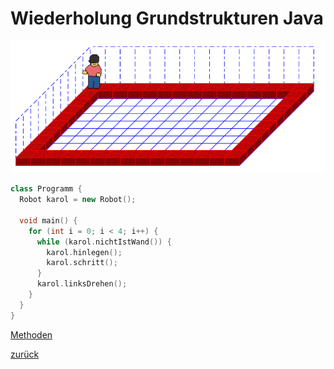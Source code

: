 <link rel="stylesheet" href="https://hi2272.github.io/StyleMD.css">

# Wiederholung Grundstrukturen Java
![](2024-10-22_13-16.png)

```C++
class Programm {
  Robot karol = new Robot();

  void main() {
    for (int i = 0; i < 4; i++) {
      while (karol.nichtIstWand()) {
        karol.hinlegen();
        karol.schritt();
      }
      karol.linksDrehen();
    }
  }
}
```

[Methoden](02Methoden.html)  

[zurück](../../index.html)  



